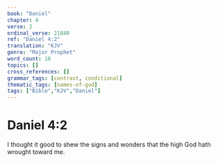 ```yaml
---
book: "Daniel"
chapter: 4
verse: 2
ordinal_verse: 21840
ref: "Daniel 4:2"
translation: "KJV"
genre: "Major Prophet"
word_count: 18
topics: []
cross_references: []
grammar_tags: [contrast, conditional]
thematic_tags: [names-of-god]
tags: ["Bible","KJV","Daniel"]
---
```


# Daniel 4:2

I thought it good to shew the signs and wonders that the high God hath wrought toward me.
